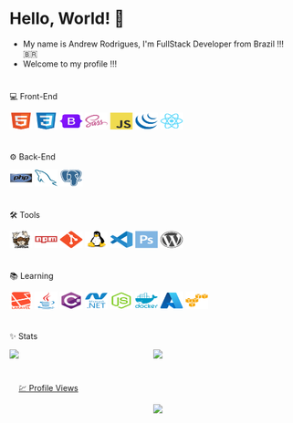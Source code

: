 # Hello, World! 🖖

- My name is Andrew Rodrigues, I'm FullStack Developer from Brazil !!! 🇧🇷
- Welcome to my profile !!!
#
💻 Front-End

<div style="display: inline_block;">
    <img align="center" height="30" width="40" title="HTML" src="https://raw.githubusercontent.com/devicons/devicon/master/icons/html5/html5-original.svg">
    <img align="center" height="30" width="40" title="CSS" src="https://raw.githubusercontent.com/devicons/devicon/master/icons/css3/css3-original.svg">
    <img align="center" height="30" width="40" title="Bootstrap" src="https://raw.githubusercontent.com/devicons/devicon/master/icons/bootstrap/bootstrap-original.svg">
    <img align="center" height="30" width="40" title="Sass" src="https://raw.githubusercontent.com/devicons/devicon/master/icons/sass/sass-original.svg">
    <img align="center" height="30" width="40" title="JavaScript" src="https://raw.githubusercontent.com/devicons/devicon/master/icons/javascript/javascript-original.svg">
    <img align="center" height="30" width="40" title="jQuery" src="https://raw.githubusercontent.com/devicons/devicon/master/icons/jquery/jquery-original.svg">
    <img align="center" height="30" width="40" title="React" src="https://raw.githubusercontent.com/devicons/devicon/master/icons/react/react-original.svg">
</div>

#
⚙️ Back-End

<div style="display: inline_block;">
    <img align="center" height="30" width="40" title="PHP" src="https://raw.githubusercontent.com/devicons/devicon/master/icons/php/php-original.svg">
    <img align="center" height="30" width="40" title="MySQL" src="https://raw.githubusercontent.com/devicons/devicon/master/icons/mysql/mysql-original.svg">
    <img align="center" height="30" width="40" title="PostgreSQL" src="https://raw.githubusercontent.com/devicons/devicon/master/icons/postgresql/postgresql-plain.svg">
</div>

#
🛠️ Tools

<div style="display: inline_block;">
    <img align="center" height="30" width="40" title="Composer" src="https://raw.githubusercontent.com/devicons/devicon/master/icons/composer/composer-original.svg">
    <img align="center" height="30" width="40" title="NPM" src="https://raw.githubusercontent.com/devicons/devicon/master/icons/npm/npm-original-wordmark.svg">
    <img align="center" height="30" width="40" title="GIT" src="https://raw.githubusercontent.com/devicons/devicon/master/icons/git/git-original.svg">
    <img align="center" height="30" width="40" title="Linux" src="https://raw.githubusercontent.com/devicons/devicon/master/icons/linux/linux-original.svg">
    <img align="center" height="30" width="40" title="Visual Studio Code" src="https://raw.githubusercontent.com/devicons/devicon/master/icons/vscode/vscode-original.svg">
    <img align="center" height="30" width="40" title="Photoshop" src="https://raw.githubusercontent.com/devicons/devicon/master/icons/photoshop/photoshop-plain.svg">
    <img align="center" height="30" width="40" title="Wordpress" src="https://raw.githubusercontent.com/devicons/devicon/master/icons/wordpress/wordpress-plain.svg">
</div>

#
📚 Learning

<div style="display: inline_block;">
    <img align="center" height="30" width="40" title="Laravel" src="https://raw.githubusercontent.com/devicons/devicon/master/icons/laravel/laravel-plain-wordmark.svg">
    <img align="center" height="30" width="40" title="Java" src="https://raw.githubusercontent.com/devicons/devicon/master/icons/java/java-original.svg">
    <img align="center" height="30" width="40" title="C-Sharp" src="https://raw.githubusercontent.com/devicons/devicon/master/icons/csharp/csharp-original.svg">
    <img align="center" height="30" width="40" title=".Net" src="https://raw.githubusercontent.com/devicons/devicon/master/icons/dot-net/dot-net-plain-wordmark.svg">
    <img align="center" height="30" width="40" title="Node.JS" src="https://raw.githubusercontent.com/devicons/devicon/master/icons/nodejs/nodejs-plain.svg">
    <img align="center" height="30" width="40" title="Docker" src="https://raw.githubusercontent.com/devicons/devicon/master/icons/docker/docker-plain-wordmark.svg">
    <img align="center" height="30" width="40" title="Azure" src="https://raw.githubusercontent.com/devicons/devicon/master/icons/azure/azure-original.svg">
    <img align="center" height="30" width="40" title="AWS" src="https://raw.githubusercontent.com/devicons/devicon/master/icons/amazonwebservices/amazonwebservices-original.svg">
</div>

#
✨ Stats

<div align="center">
  <a href="https://github.com/andrewrdev">
  <img height="160em" style="float:left;" src="https://github-readme-stats.vercel.app/api?username=andrewrdev&show_icons=true&theme=react&include_all_commits=true&count_private=true"/>
  <img height="160em" src="https://github-readme-stats.vercel.app/api/top-langs/?username=andrewrdev&hide=hack,shell&layout=compact&langs_count=7&theme=react"/>
</div>
  
# 
💹 Profile Views
    
<div align="center">  
     <img alingn="center" src="https://profile-counter.glitch.me/andrewrdev/count.svg" />
</div>
